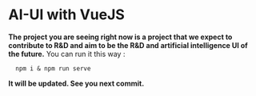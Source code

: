 # AI-UI with VueJS
**The project you are seeing right now is a project that we expect to contribute to R&D and aim to be the R&D and artificial intelligence UI of the future.**
You can run it this way : 
```
  npm i & npm run serve
```

**It will be updated. See you next commit.**

